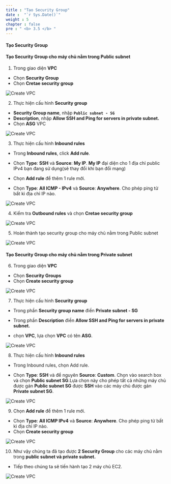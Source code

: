 ```yaml
---
title : "Tạo Security Group"
date :  "`r Sys.Date()`" 
weight : 5 
chapter : false
pre : " <b> 3.5 </b> "
---
```


#### Tạo Security Group

#### Tạo Security Group cho máy chủ nằm trong Public subnet

1. Trong giao diện **VPC**

- Chọn **Security Group**
- Chọn **Cretae security group**

![Create VPC](/images/3-Prerequiste/3.3-securitygroup/0001-securitygroup.png?featherlight=false&width=90pc)


2. Thực hiện cấu hình **Security group**

- **Security Group name**, nhập **```Public subnet - SG```**
- **Description**, nhập **Allow SSH and Ping for servers in private subnet.**
- Chọn **ASG** VPC 



![Create VPC](/images/3-Prerequiste/3.3-securitygroup/0002-securitygroup.png?featherlight=false&width=90pc)

3. Thực hiện cấu hình **Inbound rules**

- Trong **Inbound rules**, click **Add rule**.

- Chọn **Type**: **SSH** và **Source**: **My IP**. **My IP** đại diện cho 1 địa chỉ public IPv4 bạn đang sử dụng(sẽ thay đổi khi bạn đổi mạng)

- Chọn  **Add rule** để thêm 1 rule mới.

- Chọn **Type**: **All ICMP - IPv4** và **Source**: **Anywhere**. Cho phép ping từ bất kì địa chỉ IP nào.

![Create VPC](/images/3-Prerequiste/3.3-securitygroup/0003-securitygroup.png?featherlight=false&width=90pc)

4. Kiểm tra **Outbound rules** và chọn **Cretae security group**

![Create VPC](/images/3-Prerequiste/3.3-securitygroup/0004-securitygroup.png?featherlight=false&width=90pc)

5. Hoàn thành tạo security group cho máy chủ nằm trong Public subnet

![Create VPC](/images/3-Prerequiste/3.3-securitygroup/0005-securitygroup.png?featherlight=false&width=90pc)

#### Tạo Security Group cho máy chủ nằm trong Private subnet

6. Trong giao diện **VPC**

- Chọn **Security Groups**
- Chọn **Create security group**

![Create VPC](/images/3-Prerequiste/3.3-securitygroup/0006-securitygroup.png?featherlight=false&width=90pc)

7. Thực hiện cấu hình **Security group**

- Trong phần **Security group name** điền **Private subnet - SG**

- Trong phần **Description** điền **Allow SSH and Ping for servers in private subnet.**

- chọn **VPC**, lựa chọn **VPC** có tên **ASG**.

![Create VPC](/images/3-Prerequiste/3.3-securitygroup/0007-securitygroup.png?featherlight=false&width=90pc)

8. Thực hiện cấu hình **Inbound rules**

- Trong Inbound rules, chọn  Add rule.

- Chọn **Type**: **SSH** và để nguyên **Source**: **Custom**. Chọn  vào search box và chọn **Public subnet SG**.Lựa chọn này cho phép tất cả những máy chủ được gán **Public subnet SG** được **SSH** vào các máy chủ được gán **Private subnet SG**.

![Create VPC](/images/3-Prerequiste/3.3-securitygroup/0008-securitygroup.png?featherlight=false&width=90pc)

9. Chọn **Add rule** để thêm 1 rule mới.

- Chọn **Type**: **All ICMP IPv4** và **Source**: **Anywhere**. Cho phép ping từ bất kì địa chỉ IP nào.
- Chọn **Create security group**

![Create VPC](/images/3-Prerequiste/3.3-securitygroup/0009-securitygroup.png?featherlight=false&width=90pc)

10. Như vậy chúng ta đã tạo được **2 Security Group** cho các máy chủ nằm trong **public subnet và private subnet.**

- Tiếp theo chúng ta sẽ tiến hành tạo 2 máy chủ EC2.

![Create VPC](/images/3-Prerequiste/3.3-securitygroup/00010-securitygroup.png?featherlight=false&width=90pc)
